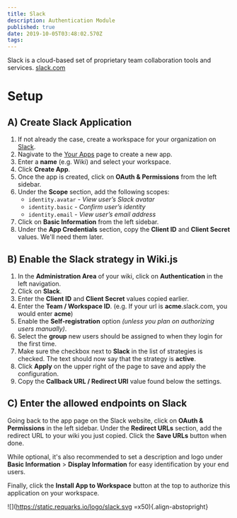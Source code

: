```yaml
---
title: Slack
description: Authentication Module
published: true
date: 2019-10-05T03:48:02.570Z
tags: 
---
```


Slack is a cloud-based set of proprietary team collaboration tools and services.
[slack.com](https://slack.com)

# Setup

## A) Create Slack Application

1. If not already the case, create a workspace for your organization on [Slack](https://slack.com/).
1. Nagivate to the [Your Apps](https://api.slack.com/apps?new_app=1) page to create a new app.
1. Enter a **name** (e.g. Wiki) and select your workspace.
1. Click **Create App**.
1. Once the app is created, click on **OAuth & Permissions** from the left sidebar.
1. Under the **Scope** section, add the following scopes:
	- `identity.avatar` - *View user’s Slack avatar*
  	- `identity.basic` - *Confirm user’s identity*
  	- `identity.email` - *View user’s email address*
1. Click on **Basic Information** from the left sidebar.
1. Under the **App Credentials** section, copy the **Client ID** and **Client Secret** values. We'll need them later.

## B) Enable the Slack strategy in Wiki.js

1. In the **Administration Area** of your wiki, click on **Authentication** in the left navigation.
1. Click on **Slack**.
1. Enter the **Client ID** and **Client Secret** values copied earlier.
1. Enter the **Team / Workspace ID**. (e.g. If your url is **acme**.slack.com, you would enter **acme**)
1. Enable the **Self-registration** option *(unless you plan on authorizing users manually)*.
1. Select the **group** new users should be assigned to when they login for the first time.
1. Make sure the checkbox next to **Slack** in the list of strategies is checked. The text should now say that the strategy is **active**.
1. Click **Apply** on the upper right of the page to save and apply the configuration.
1. Copy the **Callback URL / Redirect URI** value found below the settings.

## C) Enter the allowed endpoints on Slack

Going back to the app page on the Slack website, click on **OAuth & Permissions** in the left sidebar. Under the **Redirect URLs** section, add the redirect URL to your wiki you just copied. Click the **Save URLs** button when done.

While optional, it's also recommended to set a description and logo under **Basic Information** > **Display Information** for easy identification by your end users.

Finally, click the **Install App to Workspace** button at the top to authorize this application on your workspace.

![](https://static.requarks.io/logo/slack.svg =x50){.align-abstopright}
  